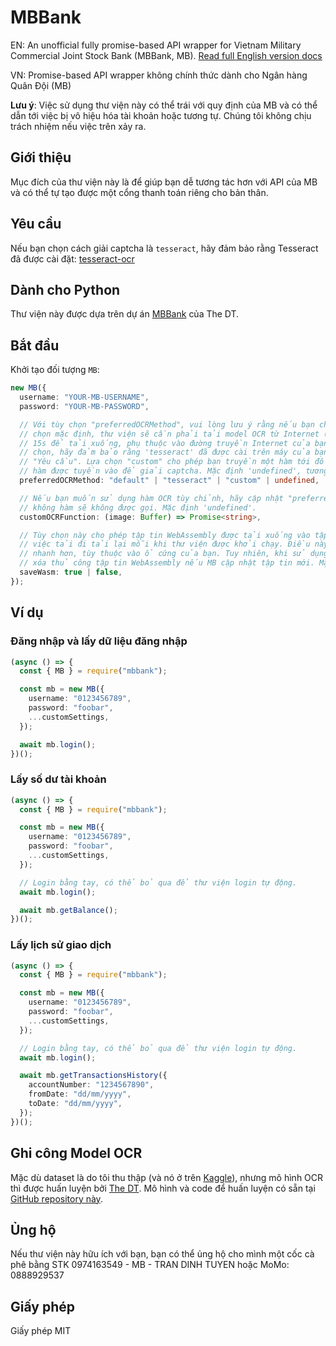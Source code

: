 # MBBank

EN: An unofficial fully promise-based API wrapper for Vietnam Military Commercial Joint Stock Bank (MBBank, MB). [Read full English version docs](./README.md)

VN: Promise-based API wrapper không chính thức dành cho Ngân hàng Quân Đội (MB)

**Lưu ý**: Việc sử dụng thư viện này có thể trái với quy định của MB và có thể dẫn tới việc bị vô hiệu hóa tài khoản hoặc tương tự. Chúng tôi không chịu trách nhiệm nếu việc trên xảy ra.

## Giới thiệu

Mục đích của thư viện này là để giúp bạn dễ tương tác hơn với API của MB và có thể tự tạo được một cổng thanh toán riêng cho bản thân.

## Yêu cầu

Nếu bạn chọn cách giải captcha là `tesseract`, hãy đảm bảo rằng Tesseract đã được cài đặt: [tesseract-ocr](https://github.com/tesseract-ocr/tesseract)

## Dành cho Python

Thư viện này được dựa trên dự án [MBBank](https://pypi.org/project/mbbank-lib/) của The DT.

## Bắt đầu

Khởi tạo đối tượng `MB`:

```ts
new MB({
  username: "YOUR-MB-USERNAME",
  password: "YOUR-MB-PASSWORD",

  // Với tùy chọn "preferredOCRMethod", vui lòng lưu ý rằng nếu bạn chọn lựa chọn "default" - lựa
  // chọn mặc định, thư viện sẽ cần phải tải model OCR từ Internet (GitHub) và có thể sẽ mất từ 5-
  // 15s để tải xuống, phụ thuộc vào đường truyền Internet của bạn. Nếu lựa chọn "tesseract" được
  // chọn, hãy đảm bảo rằng 'tesseract' đã được cài trên máy của bạn. Chi tiết vui lòng xem mục
  // "Yêu cầu". Lựa chọn "custom" cho phép bạn truyền một hàm tới đối tượng MB, và thư viện sẽ gọi
  // hàm được tuyền vào để giải captcha. Mặc định 'undefined', tương đương chế độ "default".
  preferredOCRMethod: "default" | "tesseract" | "custom" | undefined,

  // Nếu bạn muốn sử dụng hàm OCR tùy chỉnh, hãy cập nhật "preferredOCRMethod" thành "custom", nếu
  // không hàm sẽ không được gọi. Mặc định 'undefined'.
  customOCRFunction: (image: Buffer) => Promise<string>,

  // Tùy chọn này cho phép tập tin WebAssembly được tải xuống vào tập tin nội bộ của bạn để bỏ qua
  // việc tải đi tải lại mỗi khi thư viện được khởi chạy. Điều này cho phép thư viện chạy với tốc độ
  // nhanh hơn, tùy thuộc vào ổ cứng của bạn. Tuy nhiên, khi sử dụng lựa chọn này, bạn sẽ cần phải
  // xóa thủ công tập tin WebAssembly nếu MB cập nhật tập tin mới. Mặc định 'false'.
  saveWasm: true | false,
});
```

## Ví dụ

### Đăng nhập và lấy dữ liệu đăng nhập

```ts
(async () => {
  const { MB } = require("mbbank");

  const mb = new MB({
    username: "0123456789",
    password: "foobar",
    ...customSettings,
  });

  await mb.login();
})();
```

### Lấy số dư tài khoản

```ts
(async () => {
  const { MB } = require("mbbank");

  const mb = new MB({
    username: "0123456789",
    password: "foobar",
    ...customSettings,
  });

  // Login bằng tay, có thể bỏ qua để thư viện login tự động.
  await mb.login();

  await mb.getBalance();
})();
```

### Lấy lịch sử giao dịch

```ts
(async () => {
  const { MB } = require("mbbank");

  const mb = new MB({
    username: "0123456789",
    password: "foobar",
    ...customSettings,
  });

  // Login bằng tay, có thể bỏ qua để thư viện login tự động.
  await mb.login();

  await mb.getTransactionsHistory({
    accountNumber: "1234567890",
    fromDate: "dd/mm/yyyy",
    toDate: "dd/mm/yyyy",
  });
})();
```

## Ghi công Model OCR

Mặc dù dataset là do tôi thu thập (và nó ở trên [Kaggle](https://www.kaggle.com/datasets/cookiegmvn/mbbank-captcha-images)), nhưng mô hình OCR thì được huấn luyện bởi [The DT](https://github.com/thedtvn). Mô hình và code để huấn luyện có sẵn tại [GitHub repository này](https://github.com/thedtvn/mbbank-capcha-ocr).

## Ủng hộ

Nếu thư viện này hữu ích với bạn, bạn có thể ủng hộ cho mình một cốc cà phê bằng STK 0974163549 - MB - TRAN DINH TUYEN hoặc MoMo: 0888929537

## Giấy phép

Giấy phép MIT
